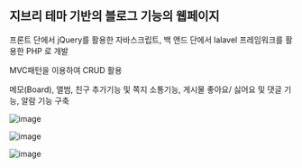 
<h2>지브리 테마 기반의 블로그 기능의 웹페이지</h2>

<p>프론트 단에서 jQuery를 활용한 자바스크립트, 백 앤드 단에서 lalavel 프레임워크를 활용한 PHP 로 개발</p>
<p>MVC패턴을 이용하여 CRUD 활용</p>
<p>메모(Board), 앨범, 친구 추가기능 및 쪽지 소통기능, 게시물 좋아요/ 싫어요 및 댓글 기능, 알람 기능 구축</p>

![image](https://user-images.githubusercontent.com/45025551/123368109-25361e80-d5b6-11eb-8a44-b709b73a3abf.png)


![image](https://user-images.githubusercontent.com/45025551/123368114-27987880-d5b6-11eb-9f83-1fe8f10ccb32.png)


![image](https://user-images.githubusercontent.com/45025551/123368120-2a936900-d5b6-11eb-893e-8564a238a98e.png)
